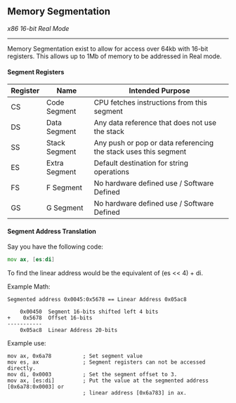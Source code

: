 ## Memory Segmentation

_x86 16-bit Real Mode_

---

Memory Segmentation exist to allow for access over 64kb with 16-bit registers. This allows up to 1Mb of memory to be addressed in Real mode.

#### Segment Registers

| Register | Name | Intended Purpose |
|----------|------|-------------|
| CS | Code Segment | CPU fetches instructions from this segment
| DS | Data Segment | Any data reference that does not use the stack
| SS | Stack Segment | Any push or pop or data referencing the stack uses this segment
| ES | Extra Segment | Default destination for string operations
| FS | F Segment| No hardware defined use / Software Defined
| GS | G Segment | No hardware defined use / Software Defined

#### Segment Address Translation
Say you have the following code:
```asm
mov ax, [es:di]
```

To find the linear address would be the equivalent of (es << 4) + di.

Example Math:
```
Segmented address 0x0045:0x5678 == Linear Address 0x05ac8

    0x00450  Segment 16-bits shifted left 4 bits
+    0x5678  Offset 16-bits
-----------
    0x05ac8  Linear Address 20-bits
```

Example use:
```
mov ax, 0x6a78          ; Set segment value
mov es, ax              ; Segment registers can not be accessed directly.
mov di, 0x0003          ; Set the segment offset to 3.
mov ax, [es:di]         ; Put the value at the segmented address [0x6a78:0x0003] or 
                        ; linear address [0x6a783] in ax.
```
